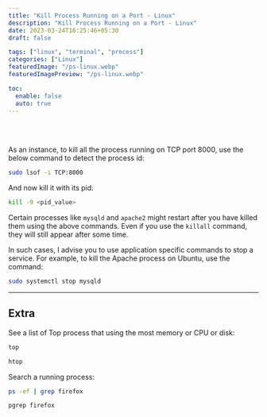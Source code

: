 ```yaml
---
title: "Kill Process Running on a Port - Linux"
description: "Kill Process Running on a Port - Linux"
date: 2023-03-24T16:25:46+05:30
draft: false

tags: ["linux", "terminal", "process"]
categories: ["Linux"]
featuredImage: "/ps-linux.webp"
featuredImagePreview: "/ps-linux.webp"

toc:
  enable: false
  auto: true
---
```

<br><br>


As an instance, to kill all the process running on TCP port 8000, use the below command to detect the process id:

```bash
sudo lsof -i TCP:8000
```

And now kill it with its pid:

```bash
kill -9 <pid_value>
```

Certain processes like `mysqld` and `apache2` might restart after you have killed them using the above commands. Even if you use the `killall` command, they will still appear after some time. 

In such cases, I advise you to use application specific commands to stop a service. For example, to kill the Apache process on Ubuntu, use the command:

```bash
sudo systemctl stop mysqld
```

---

## Extra

See a list of Top process that using the most memory or CPU or disk:
    
```bash
top
```
    
```bash
htop
```

Search a running process:

```bash
ps -ef | grep firefox
```

```bash
pgrep firefox
```